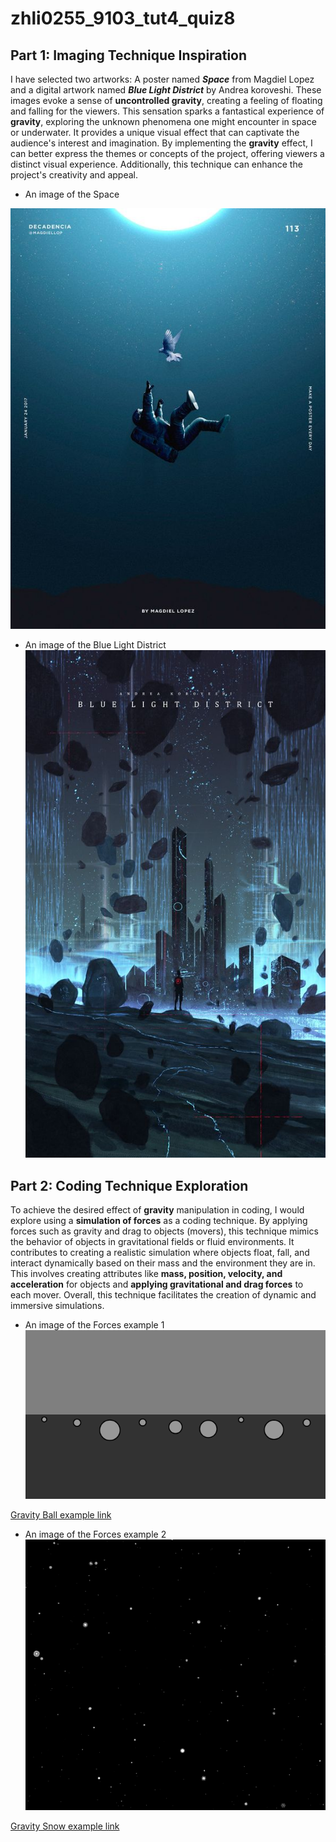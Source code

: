 # zhli0255_9103_tut4_quiz8

## Part 1: Imaging Technique Inspiration

I have selected two artworks: A poster named ***Space*** from Magdiel Lopez and a digital artwork named ***Blue Light District*** by Andrea koroveshi. These images evoke a sense of **uncontrolled gravity**, creating a feeling of floating and falling for the viewers. This sensation sparks a fantastical experience of **gravity**, exploring the unknown phenomena one might encounter in space or underwater. It provides a unique visual effect that can captivate the audience's interest and imagination. By implementing the **gravity** effect, I can better express the themes or concepts of the project, offering viewers a distinct visual experience. Additionally, this technique can enhance the project's creativity and appeal.

- An image of the Space

![An image of the Space](assets/Space_Magdiel_Lopez_poster.jpg)

- An image of the Blue Light District
![An image of the Blue Light District](assets/Blue_Light_District_Andrea_koroveshi.jpg)

## Part 2: Coding Technique Exploration

To achieve the desired effect of **gravity** manipulation in coding, I would explore using a **simulation of forces** as a coding technique. By applying forces such as gravity and drag to objects (movers), this technique mimics the behavior of objects in gravitational fields or fluid environments. It contributes to creating a realistic simulation where objects float, fall, and interact dynamically based on their mass and the environment they are in.  This involves creating attributes like **mass, position, velocity, and acceleration** for objects and **applying gravitational and drag forces** to each mover. Overall, this technique facilitates the creation of dynamic and immersive simulations.

- An image of the Forces example 1
![An image of the Forces example](assets/gravity_ball.png)

[Gravity Ball example link](https://p5js.org/examples/simulate-forces.html)

- An image of the Forces example 2
![An image of the Forces example](assets/gravity_snow.png)

[Gravity Snow example link](https://editor.p5js.org/codingtrain/sketches/UMUPBVuH5)